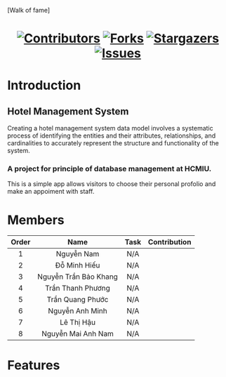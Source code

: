 [Walk of fame]<h1 align="center">
  [![Contributors][contributors-shield]][contributors-url]
  [![Forks][forks-shield]][forks-url]
  [![Stargazers][stars-shield]][stars-url]
  [![Issues][issues-shield]][issues-url]
</h1>

# Introduction
## Hotel Management System
Creating a hotel management system data model involves a systematic process of identifying the entities and their attributes, relationships, and cardinalities to accurately represent the structure and functionality of the system.
### A project for principle of database management at HCMIU.

This is a simple app allows visitors to choose their personal profolio and make an appoiment with staff.

# Members

| Order |         Name          |                             Task                                         | Contribution |
|:-----:|:---------------------:|:------------------------------------------------------------------------:|:------------:|
|   1   |       Nguyễn Nam      | N/A                                                                      |              |
|   2   |    Đỗ Minh Hiếu       | N/A                                                                      |              |
|   3   |  Nguyễn Trần Bảo Khang| N/A                                                                      |              |
|   4   |    Trần Thanh Phương  | N/A                                                                      |              |
|   5   |     Trần Quang Phước  | N/A                                                                      |              |
|   6   |  Nguyễn Anh Minh      | N/A                                                                      |              |
|   7   |     Lê Thị Hậu        | N/A                                                                      |              |
|   8   | Nguyễn Mai Anh Nam    | N/A                                                                      |              |

# Features















[contributors-shield]: https://img.shields.io/github/contributors/qfc88/hotel_mgmt.svg?style=for-the-badge
[contributors-url]: https://github.com/qfc88/hotel_mgmt/graphs/contributors
[issues-shield]: https://img.shields.io/github/issues/qfc88/hotel_mgmt.svg?style=for-the-badge
[issues-url]: https://github.com/qfc88/hotel_mgmt/issues
[forks-shield]: https://img.shields.io/github/forks/qfc88/hotel_mgmt.svg?style=for-the-badge
[forks-url]: https://github.com/qfc88/hotel_mgmt/network/members
[stars-shield]: https://img.shields.io/github/stars/qfc88/hotel_mgmt.svg?style=for-the-badge
[stars-url]: https://github.com/qfc88/hotel_mgmt/stargazers
